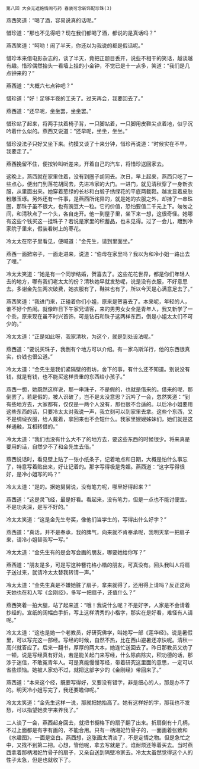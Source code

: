     第八回 大会无遮艳情闹芍药 春装可念新饰配珍珠(3) 

   燕西笑道：“喝了酒，容易说真的话呢。”

   惜珍道：“那也不见得吧？现在我们都喝了酒，都说的是真话吗？”

   燕西笑道：“呵哟！闹了半天，你还以为我说的都是假话呢。”

   惜珍本来借电影杂志的，谈了半天，竟把正题目丢开，说些不相干的笑话，越谈越有趣。惜珍偶然抬头一看墙上挂的小金钟，不觉已是十一点多，笑道：“我们是几点钟来的？”

   燕西道：“大概六七点钟吧？”

   惜珍道：“好！足够半夜的工夫了。过天再会，我要回去了。”

   燕西道：“还早呢，坐坐罢，坐坐罢。”

   惜珍站了起来，将两手扶着椅子背，一只脚站着，一只脚用皮鞋尖点着地，似乎沉吟着什么似的。燕西又说道：“还早呢，坐坐，坐坐。”

   惜珍没法子只好又坐下来。约摸又谈了十来分钟，惜珍再说道：“时候实在不早，我要走了。”

   燕西挽留不住，便按铃叫听差来，开着自己的汽车，将惜珍送回家去。

   这晚上，燕西就在家里住着，没有到圈子胡同去。次日，早上起来，燕西只吃了一些点心，便出门到落花胡同去，先进冷家的大门。一进门，就见清秋穿了一身新衣服，从里面出来。她穿着葱绿的长衫和白缎子绣绿花的平底两截鞋。越发显着皮肤粉雕玉琢。另外还有一件事，是燕西所诧异的，就是她的衣服之外，却挂了一串珠圈，那珠子虽不很大，也有豌豆大一粒。它的价值，恐怕要值二千元上下。匆匆之间，和清秋点了一个头，各自走开。他一到屋子里，坐下来一想，这很奇怪。她哪有这些个钱买这一挂珠子？若说是家里的积蓄品，也未见得。过了一会儿，踱到冷家院子里来，假装看树上的枣花。

   冷太太在帘子里看见，便喊道：“金先生，请到里面坐。”

   燕西一面掀帘子，一面走进来，说道：“伯母在家里吗？我以为和冷小姐一路出去了哩。”

   冷太太笑道：“她是有一个同学结婚，贺喜去了。这些花花世界，都是你们年轻人去的地方，哪有我们老太太的份？清秋她早就发愁呢，说是没有衣服，不好意思去。多谢金先生两次破费，她衣服有了，鞋袜也有了，所以今天是心满意足去了。”

   燕西笑道：“我进门来，正碰着你们小姐，原来是贺喜去了。本来呢，年轻的人，谁不好个热闹。就像昨日下午家兄请客，来的男男女女全是青年人，我又新学了一个乖，原来现在虽不时兴首饰，可是钻石和珠子这两样东西，倒是小姐太太们不可少的。”

   冷太太道：“正是如此呀，我家清秋，为这个，就是到处设法呢。”

   燕西道：“要说买珠子，我倒有个地方可以介绍。有一家乌斯洋行，他的东西很真实，价钱也很公道。”

   冷太太道：“金先生是我们紧隔壁的街坊，舍下的事，有什么还不知道。别说没有钱，就是有钱，也不能买这样贵重的东西给小孩子。”

   燕西一想，她既然这样说，那一串珠子，不是假的，也就是借来的。借来的呢，那倒罢了。若是假的，被人识破了，岂不是太没意思？沉吟了一会，忽然笑道：“到有些地方去，大家都有，仅仅是一两个人没有，那也很不合适的。以后冷小姐要用这些东西的话，只要冷太太对我说一声，我立刻可以到家里去拿。这些个东西，又不是绸缎衣服，给人戴着，拿回来也不会短什么。我家里嫂嫂姊妹们，她们就是这样通融，互相转借的。”

   冷太太道：“我们也没有什么大不了的地方去，要这些东西的时候很少。将来真是要用的话，自然少不了和金先生去借。”

   燕西说话时，看见壁上贴了一张小纸条子，记着地点和日期，大概是怕什么事忘了，特意写着贴出来，好让记着的。那字写得极是秀媚。燕西道：“这字写得很好，是冷小姐写的吗？”

   冷太太道：“是的。据她舅舅说，没有笔力呢，哪里好得起来？”

   燕西道：“这是灵飞经，最是好看。看起来，没有笔力，但是一点也不能讨便宜，不是功夫深，是写不好的。”

   冷太太笑道：“这是金先生夸奖，像他们当学生的，写得出什么好字？”

   燕西道：“真话，并不是奉承，我的脾气，向来就不肯奉承呢，我明天拿一把扇子来，请冷小姐替我写一写。”

   冷太太道：“金先生有的是会写会画的朋友，哪要她给你写？”

   燕西道：“朋友是多，可是写这种簪花格小楷的朋友，可真没有。回头我叫人将扇子送过来，就请冷太太替我转请一声。”

   冷太太道：“金先生真是不嫌她脏了扇子，拿来就得了，还用得上请吗？反正这两天她也在和人写《金刚经》，多写一把扇子，还值什么？”

   燕西笑着一拍大腿，站了起来道：“哦！我说什么呢？不是好字，人家是不会请着抄经的。宣纸的阔幅白手折，写上这样清秀的小楷字，那实在是好看，难怪有人请呢。”

   冷太太道：“这也是她一个老教员，好研究佛学，叫她写一部《莲华经》。说是暑假里，可以写完这一部经。写经的时候，自然不热，比在西山避暑还凉快呢。清秋一高兴就答应了。后来一翻书，厚厚的两大本，她连忙送回去了。昨日那教员又劝了一顿，说是写经真有好处，若是能关起门来写经，什么除病除灾，积功德的话，那涉于迷信，不敢冤青年人。可是真能慢慢写经，带着研究这里面的意思，一定可以省些烦恼。她被人家劝不过，就把这部字少的《金刚经》带回来了。”

   燕西道：“本来这个经，既要写得好，又要没有错字，非是细心的人，那是办不了的。明天冷小姐写完了，我还要瞻仰呢。”

   冷太太笑道：“金先生这样一说，那就把她抬高了。她有这样好的字，那我也不发愁，可以指望她卖字来养我了。”

   二人谈了一会，燕西起身回去，就把书橱格下的扇子翻了出来。折扇倒有十几柄，不过上面都是有字有画的，不能合用。只有一柄湘妃竹骨子的，一面画着张致和《水趣图》，一面是空白。燕西想，这张画太清淡了，不是定情之物。但是急忙之中，又找不到第二把。心想，管他呢，拿去写就是了。谁耐烦还等着买去。当时燕西拿着那柄湘妃竹骨子的扇子，又亲自送到隔壁冷家去。冷太太虽然觉得这个人的性子太急，但是也就收下了。

